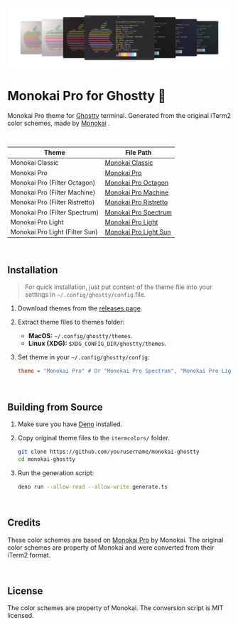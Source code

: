![SDF](./preview.webp)

# Monokai Pro for Ghostty 👻

Monokai Pro theme for [Ghostty](https://github.com/mitchellh/ghostty) terminal. Generated from the original iTerm2 color schemes, made by [Monokai](https://monokai.com/) .

<br>

| Theme                          | File Path                                            |
| ------------------------------ | ---------------------------------------------------- |
| Monokai Classic                | [Monokai Classic](./Monokai%20Classic)               |
| Monokai Pro                    | [Monokai Pro](./Monokai%20Pro)                       |
| Monokai Pro (Filter Octagon)   | [Monokai Pro Octagon](./Monokai%20Pro%20Octagon)     |
| Monokai Pro (Filter Machine)   | [Monokai Pro Machine](./Monokai%20Pro%20Machine)     |
| Monokai Pro (Filter Ristretto) | [Monokai Pro Ristretto](./Monokai%20Pro%20Ristretto) |
| Monokai Pro (Filter Spectrum)  | [Monokai Pro Spectrum](./Monokai%20Pro%20Spectrum)   |
| Monokai Pro Light              | [Monokai Pro Light](./Monokai%20Pro%20Light)         |
| Monokai Pro Light (Filter Sun) | [Monokai Pro Light Sun](./Monokai%20Pro%20Sun)       |

<br>

## Installation

> For quick installation, just put content of the theme file into your settings in `~/.config/ghostty/config` file.

1. Download themes from the [releases page]().

2. Extract theme files to themes folder:

    - **MacOS:** `~/.config/ghostty/themes`.
    - **Linux (XDG):** `$XDG_CONFIG_DIR/ghostty/themes`.

3. Set theme in your `~/.config/ghostty/config`:
    ```ini
    theme = "Monokai Pro" # Or "Monokai Pro Spectrum", "Monokai Pro Light", etc
    ```

<br>

## Building from Source

1. Make sure you have [Deno](https://deno.land/) installed.

2. Copy original theme files to the `itermcolors/` folder.

    ```bash
    git clone https://github.com/yourusername/monokai-ghostty
    cd monokai-ghostty
    ```

3. Run the generation script:

    ```bash
    deno run --allow-read --allow-write generate.ts
    ```

<br>

## Credits

These color schemes are based on [Monokai Pro](https://monokai.pro/iterm) by Monokai. The original color schemes are property of Monokai and were converted from their iTerm2 format.

<br>

## License

The color schemes are property of Monokai. The conversion script is MIT licensed.
